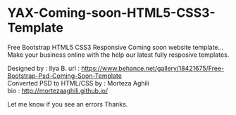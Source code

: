 # YAX-Coming-soon-HTML5-CSS3-Template
Free Bootstrap HTML5 CSS3 Responsive Coming soon website template...
Make your business online with the help our latest fully resposive templates.

Designed by : Ilya B. 
url : https://www.behance.net/gallery/18421675/Free-Bootstrap-Psd-Coming-Soon-Template <br />
Converted PSD to HTML/CSS by : Morteza Aghili  
bio : http://mortezaaghili.github.io/

Let me know if you see an errors 
Thanks.


